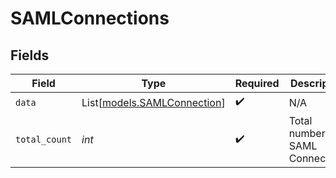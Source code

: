 # SAMLConnections


## Fields

| Field                                                      | Type                                                       | Required                                                   | Description                                                | Example                                                    |
| ---------------------------------------------------------- | ---------------------------------------------------------- | ---------------------------------------------------------- | ---------------------------------------------------------- | ---------------------------------------------------------- |
| `data`                                                     | List[[models.SAMLConnection](../models/samlconnection.md)] | :heavy_check_mark:                                         | N/A                                                        |                                                            |
| `total_count`                                              | *int*                                                      | :heavy_check_mark:                                         | Total number of SAML Connections<br/>                      | 5                                                          |